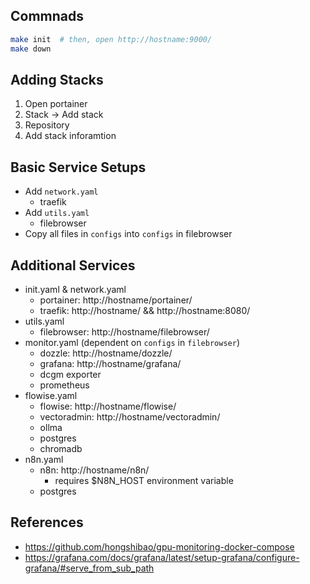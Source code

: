 ## Commnads
```bash
make init  # then, open http://hostname:9000/
make down
```

## Adding Stacks
1. Open portainer
2. Stack -> Add stack
3. Repository
4. Add stack inforamtion

## Basic Service Setups
- Add `network.yaml`
    - traefik
- Add `utils.yaml`
    - filebrowser
- Copy all files in `configs` into `configs` in filebrowser

## Additional Services
- init.yaml & network.yaml
    - portainer: http://hostname/portainer/
    - traefik: http://hostname/ && http://hostname:8080/
- utils.yaml
    - filebrowser: http://hostname/filebrowser/
- monitor.yaml (dependent on `configs` in `filebrowser`)
    - dozzle: http://hostname/dozzle/
    - grafana: http://hostname/grafana/
    - dcgm exporter
    - prometheus
- flowise.yaml
    - flowise: http://hostname/flowise/
    - vectoradmin: http://hostname/vectoradmin/
    - ollma
    - postgres
    - chromadb
- n8n.yaml
    - n8n: http://hostname/n8n/
      - requires $N8N_HOST environment variable 
    - postgres

## References
- https://github.com/hongshibao/gpu-monitoring-docker-compose
- https://grafana.com/docs/grafana/latest/setup-grafana/configure-grafana/#serve_from_sub_path
